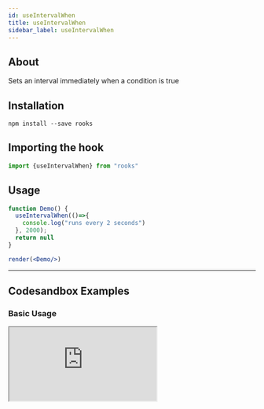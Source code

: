 ```yaml
---
id: useIntervalWhen
title: useIntervalWhen
sidebar_label: useIntervalWhen
---
```



    

## About

Sets an interval immediately when a condition is true

[//]: # "Main"

## Installation

    npm install --save rooks

## Importing the hook

```javascript
import {useIntervalWhen} from "rooks"
```

## Usage

```jsx
function Demo() {
  useIntervalWhen(()=>{
    console.log("runs every 2 seconds")
  }, 2000);
  return null
}

render(<Demo/>)
```


---

## Codesandbox Examples

### Basic Usage    

<iframe src="https://codesandbox.io/embed/useintervalwhen-lej6t?fontsize=14&hidenavigation=1&theme=dark"
   style={{
    width: "100%",
    height: 500,
    border: 0,
    borderRadius: 4,
    overflow: "hidden"
  }} 
title="useIntervalWhen"
allow="accelerometer; ambient-light-sensor; camera; encrypted-media; geolocation; gyroscope; hid; microphone; midi; payment; usb; vr; xr-spatial-tracking"
sandbox="allow-forms allow-modals allow-popups allow-presentation allow-same-origin allow-scripts"
/>



## Join Bhargav's discord server
You can click on the floating discord icon at the bottom right of the screen and talk to us in our server.

